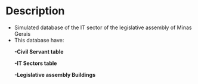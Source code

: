 # Description
- Simulated database of the IT sector of the legislative assembly of Minas Gerais
- This database have:
<b>
<ul>-Civil Servant table</ul>
<ul>-IT Sectors table</ul>
<ul>-Legislative assembly Buildings</ul>











  


</b> 
